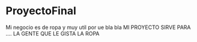 # ProyectoFinal
Mi negocio es de ropa y muy util por ue bla bla MI PROYECTO SIRVE PARA .... LA GENTE QUE LE GISTA LA ROPA
